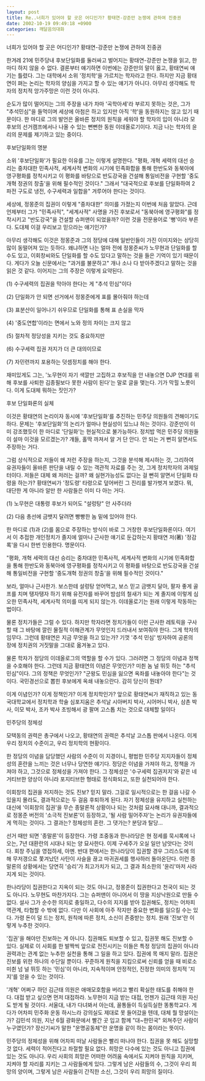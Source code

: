 ```yaml
---
layout: post
title: Re..너희가 있어야 할 곳은 어디인가? 황태연-강준만 논쟁에 관하여 진중권
date: 2002-10-19 09:49:18 +0900
categories: 깨달음의대화
---
```

너희가 있어야 할 곳은 어디인가? 황태연-강준만 논쟁에 관하여 진중권
  

  
한겨레 21에 민주당내 후보단일화를 둘러싸고 벌어지는 황태연-강준만 논쟁을 읽고, 한 마디 하지 않을 수 없다. 결론부터 얘기하면 이번에는 강준만의 말이 옳고, 황태연씨 얘기는 틀렸다. 그는 대학에서 소위 '정치학'을 가르치는 학자라고 한다. 하지만 지금 황태연이 펴는 논리는 학자의 양심을 가지고 할 수 있는 얘기가 아니다. 아무리 생각해도 학자의 정치적 앙가주망은 이런 것이 아니다.
  

  
순도가 많이 떨어지는 그의 주장을 내가 차마 '곡학아세'라 부르지 못하는 것은, 그가 "추석민심"을 들먹이며 세상에 아첨은 하고 있지만 아직 '학'을 동원하지는 않고 있기 때문이다. 한 마디로 그의 발언은 올바른 정치의 원칙을 세워야 할 학자의 입이 아니라 모후보의 선거캠프에서나 나올 수 있는 뻔뻔한 동원 이데올로기이다. 지금 나는 학자의 윤리의 문제를 제기하고 있는 중이다.
  

  
후보단일화의 명분
  

  
소위 '후보단일화'가 필요한 이유를 그는 이렇게 설명한다. "평화, 개혁 세력의 대선 승리는 중차대한 민족사적, 세계사적 변화의 시기에 민족화합을 통해 한반도와 동북아에 영구평화를 정착시키고 이 평화를 바탕으로 반도강국을 건설해 통일비전을 구현할 '중도개혁 정권의 창출'을 위해 필수적인 것이다." 그래서 "대국적으로 후보를 단일화하여 2파전 구도로 냉전, 수구세력과 일합을" 겨루어야 한다는 것이다.
  

  
세상에, 정몽준의 집권이 이렇게 "중차대한" 의미를 가졌는지 이번에 처음 알았다. 근데 언제부터 그가 "민족사적", "세계사적" 사명을 가진 후보로서 "동북아에 영구평화"를 정착시키고 "반도강국"을 건설할 슈퍼맨이 되었을까? 이런 것을 전문용어로 '뻥'이라 부른다. 도대체 이걸 우리보고 믿으라는 얘기인가?
  

  
아무리 생각해도 이것은 정몽준과 그의 정당에 대해 일반인들이 가진 이미지와는 상당히 많이 동떨어져 있는 듯하다. 왜냐하면 나는 얼마 전에 정몽준씨가 노무현과 단일화를 할 수도 있고, 이회창씨와도 단일화를 할 수도 있다고 말하는 것을 들은 기억이 있기 때문이다. 게다가 오늘 신문에서는 "과거를 불문하고" 개나 소나 다 받아주겠다고 말하는 것을 읽은 것 같다. 이어지는 그의 주장은 이렇게 요약된다.
  
(1) 수구세력의 집권을 막아야 한다는 게 "추석 민심"이다
  
(2) 단일화가 안 되면 선거에서 정몽준에게 표를 몰아줘야 하는데
  
(3) 표분산이 일어나기 쉬우므로 단일화를 통해 표 손실을 막자
  
(4) '중도연합'이라는 면에서 노와 정의 차이는 크지 않고
  
(5) 절차적 정당성을 지키는 것도 중요하지만
  
(6) 수구세력 집권 저지가 더 큰 대의이므로
  
(7) 자민련까지 포용하는 덧셈정치를 해야 한다.
  
재미있게도 그는, '노무현이 자기 색깔만 고집하고 후보직을 안 내놓으면 DJP 연대를 위해 후보를 사퇴한 김종필보다 못한 사람이 된다'는 말로 글을 맺는다. 기가 막힐 노릇이다. 이게 도대체 뭐하는 짓인가?
  

  
후보 단일화론의 실체
  

  
이것은 황태연의 논리이자 동시에 '후보단일화'를 추진하는 민주당 의원들의 견해이기도 하다. 문제는 '후보단일화'의 논리가 얼마나 현실성이 있느냐 하는 것이다. 강준만이 이미 강조했듯이 한 마디로 '단일화'는 현실적으로 불가능하다. 정치밥 먹은 민주당 의원들이 설마 이것을 모르겠는가? 걔들, 홀딱 까져서 알 거 단 안다. 안 되는 거 뻔히 알면서도 주장하는 거다.
  

  
그럼 상식적으로 저들이 왜 저런 주장을 하는지, 그것을 분석해 제시하는 것, 그리하여 유권자들이 올바른 판단을 내릴 수 있는 객관적 자료를 주는 것, 그게 정치학자의 과제일 터이다. 저들은 대체 왜 저러는 걸까? 왜 실현가능성도 없다는 걸 뻔히 알면서 단일화 타령을 하는가? 황태연씨가 '정도령' 타령으로 덮어버린 그 진리를 발가벗겨 보겠다. 뭐, 대단한 게 아니라 알만 한 사람들은 이미 다 아는 거다.
  
(1) 노무현은 대통령 후보가 되어도 "설렁탕" 안 사주더라
  
(2) 다음 총선에 금뱃지 달려면 빵빵한 놈 밑에 있어야 한다.
  

  
한 마디로 (1)과 (2)를 몸으로 주장하는 방식이 바로 그 거창한 후보단일화론이다. 여기서 이 추접한 개인정치가 졸지에 얼마나 근사한 얘기로 둔갑하는지 황태연 저(著) '정감록'을 다시 한번 인용한다. 명문이다.
  
"평화, 개혁 세력의 대선 승리는 중차대한 민족사적, 세계사적 변화의 시기에 민족화합을 통해 한반도와 동북아에 영구평화를 정착시키고 이 평화를 바탕으로 반도강국을 건설해 통일비전을 구현할 '중도개혁 정권의 창출'을 위해 필수적인 것이다."
  

  
보라, 얼마나 근사한가. 보스한테 설렁탕 얻어먹고, 보스 믿고 금뱃지 달아, 팔자 좋게 골프를 치며 탱자탱자 하기 위해 유전자를 바꾸어 밤섬의 철새가 되는 게 졸지에 이렇게 심오한 민족사적, 세계사적 의미를 띠게 되지 않는가. 이데올로기는 원래 이렇게 작동하는 법이다.
  

  
물론 정치가들은 그럴 수 있다. 하지만 학자라면 정치가들이 이런 근사한 레토릭을 구사할 때 그 바탕에 깔린 물질적 이해관계가 무엇인지 드러내서 보여줘야 한다. 그게 학자의 임무다. 그런데 황태연은 지금 무엇을 하고 있는가? 기껏 '추석 민심' 빙자하여 공론의 장에 정치권의 거짓말을 그대로 옮겨놓고 있다.
  

  
물론 학자가 정당의 이데올로그의 역할을 할 수가 있다. 그러려면 그 정당의 이념과 정책을 수호해야 한다. 그런데 지금 황태연의 이념은 무엇인가? 미췬 놈 널 뛰듯 하는 "추석 민심"이다. 그의 정책은 무엇인가? "군왕도 민심을 잃으면 옥좌를 내놓아야 한다"는 것이다. 국민경선으로 뽑힌 후보에게 옥쇄 내놓으란다. 감히 당신이 뭔데?
  

  
이게 이념인가? 이게 정책인가? 이게 정치학인가? 앞으로 황태연씨가 재직하고 있는 동국대학교에서 정치학과 학술 심포지움은 추석날 시아버지 박사, 시어머니 박사, 삼촌 박사, 이모 박사, 조카 박사 초빙해서 광 팔며 고스톱 치는 것으로 대체할 일이다
  

  
민주당의 정체성
  

  
모택동의 권력은 총구에서 나오고, 황태연의 권력은 추석날 고스톱 판에서 나온다. 이게 우리 정치의 수준이고, 우리 정치학의 현황이다.
  

  
한 정당의 이념을 담당했던 사람의 수준이 이 지경이니, 평범한 민주당 지지자들이 정체성의 혼란을 느끼는 것은 너무나 당연한 얘기다. 정당은 이념을 가져야 하고, 정책을 가져야 하고, 그것으로 정체성을 가져야 한다. 그 정체성은 '수구세력 집권저지'와 같은 네거티브한 양상이 아니라 포지티브한 형태로 정식화되고, 또한 실천되어야 한다.
  

  
이회창의 집권을 저지하는 것도 진보? 믿지 말라. 그걸로 일시적으로는 한 걸음 나갈 수 있을지 몰라도, 결과적으로는 두 걸음 후퇴하게 된다. 자기 정체성을 유지하고 실천하는 대신에 '이회창의 집권'을 무슨 종말론적 상황이나 되는 것처럼 묘사해 대니까, 결과적으로 정몽준 버전의 '소극적 진보론'이 등장하고, '될 사람 밀어주자'는 논리가 유권자들에게 먹히는 것이다. 그 결과는? 정체성의 혼란. 그 댓가는? 분당과 탈당...
  

  
선거 때만 되면 '종말론'이 등장한다. 가령 조중동과 한나라당은 현 정세를 묵시록에 나오는, 7년 대환란의 시대나 되는 양 묘사한다. 이제 구세주가 오실 일만 남앗다는 것이다. 회창 주님을 영접하세, 아멘. 반대 편에서는 한나라당이 집권할 경우 그리스도에 의해 무저갱으로 쫓겨났던 사탄이 사슬을 끊고 마귀권세를 행사하러 돌아온단다. 이런 종말론의 상황에서는 당연히 '승리'가 최고가치가 되고, 그 결과 최소한의 '윤리'마저 사라지게 되는 것이다.
  

  
한나라당이 집권한다고 지옥이 되는 것도 아니고, 정몽준이 집권한다고 천국이 되는 것도 아니다. 노무현도 마찬가지다. 그는 슈퍼맨이 아니어서 이 땅을 지상낙원으로 만들 수 없다. 설사 그가 순수한 의지로 충일하고, 다수의 지지를 받아 집권해도, 정치는 어차피 역관계, 타협할 수 밖에 없다. 다만 이 사회에 아주 작지만 중요한 변화를 일으킬 수는 있다. 가령 돈이 덜 드는 정치, 원칙에 따른 정치, 소신이 존중받는 정치. 원래 '진보'란 이렇게 누추한 것이다.
  

  
'집권'을 해야만 진보하는 게 아니다. 집권해도 퇴보할 수 있고, 집권못 해도 진보할 수 있다. 실제로 이 사회를 한 발짝씩 앞으로 전진시키는 이들은 특정 정당의 집권이 아니라 권력과는 관계 없는 누추한 실천을 통해 그 일을 하고 있다. 집권에 목 매지 말라. 집권은 진보를 위한 하나의 수단일 뿐이다. 꾸준하게 원칙을 지킴으로써 신뢰를 얻을 때 비로소 미췬 넘 널 뛰듯 하는 '민심'이 아니라, 지속적이며 안정적인, 진정한 의미의 정치적 '지지'를 얻을 수 있는 것이다.
  

  
'개혁' 어쩌구 하던 김근태 의원은 애매모호함을 버리고 빨리 확실한 태도를 취해야 한다. 대접 받고 싶으면 먼저 대접하라. 노무현이 지금 받는 대접, 언젠가 김근태 의원 자신도 받게 될 것이다. 서울대, 내가 다녀봐서 아는데, 꼴통들이 득실득실한 똥통학교다. 게다가 어차피 민주화 운동 하시느라 강의실도 제대로 못 들어갔을 텐데, 대체 뭘 망설이는가? 김민석 의원, 지난 6월 광화문에서 빨간 곳 입고 함께 "대~한민국" 외쳐주던 사람이 누구였던가? 장신기씨가 말한 "운명공동체"란 운명을 같이 하는 몸이라는 뜻이다.
  

  
민주당의 정체성을 위해 어차피 떠날 사람들은 빨리 떠나야 한다. 집권을 못 해도 실망할 것 없다. 세력이 적어진다고 좌절할 필요 없다. 희망은 다수에 있는 것도 아니고 집권에 있는 것도 아니다. 우리 사회의 희망은 어떠한 어려움 속에서도 지켜야 원칙을 지키며, 지켜야 할 자리를 지키는 그 사람들에게 있다. 그렇게 남은 사람들의 수, 그것이 우리 희망의 양이며, 그렇게 남은 사람들이 간직한 소신, 그것이 우리 희망의 질이다.